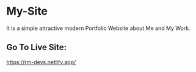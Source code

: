 # My-Site

It is a simple attractive modern Portfolio Website about Me and My Work.

## Go To Live Site:
https://rm-devs.netlify.app/ 
